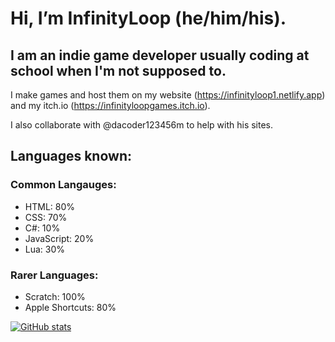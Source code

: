 # Hi, I’m InfinityLoop (he/him/his).

## I am an indie game developer usually coding at school when I'm not supposed to.

I make games and host them on my website (https://infinityloop1.netlify.app) and my itch.io (https://infinityloopgames.itch.io).

I also collaborate with @dacoder123456m to help with his sites.

## Languages known:
### Common Langauges:
- HTML: 80%
- CSS: 70%
- C#: 10%
- JavaScript: 20%
- Lua: 30%
### Rarer Languages:
- Scratch: 100%
- Apple Shortcuts: 80%

[![GitHub stats](https://github-readme-stats.vercel.app/api?username=InfinityLoop1)](https://github.com/anuraghazra/github-readme-stats)
<!---
InfinityLoopGames/InfinityLoopGames is a ✨ special ✨ repository because its `README.md` (this file) appears on your GitHub profile.
You can click the Preview link to take a look at your changes.
--->
